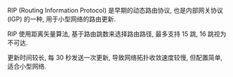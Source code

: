 RIP (Routing Information Protocol) 是早期的动态路由协议, 也是内部网关协议 (IGP) 的一种, 用于小型网络的路由更新. 

RIP 使用距离矢量算法, 基于路由跳数来选择路由路径, 最多支持 15 跳, 16 跳视为不可达. 

更新时间较长, 每 30 秒发送一次更新, 导致网络拓扑收敛速度较慢, 但配置简单, 适合小型网络.



